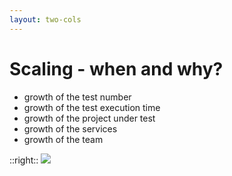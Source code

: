 ```yaml
---
layout: two-cols
---
```


# Scaling - when and why?

- growth of the test number
- growth of the test execution time
- growth of the project under test
- growth of the services
- growth of the team

::right::
<img src="/images/growth.png" class="pt-10" />

<style>
.slidev-layout li {
  font-size: 1.4rem;
}
.slidev-layout ul {
  padding-top: 50px;
}
</style>

<!--
- let’st talk about what do we mean by scaling, becuase the first thing that comes to mind is the that scaling happens when there are certain number of tests in your test suite, but there’s more to that, couple of examples

- each of these poses a different problem
- some of these require to decide early in the project, some are OK to decide later

- generally there’s a very simple threshold that gives you a clear signal that your project is on the scale up trajectory - it is no longer possible to maintain it with one or two people
- so sometimes this is when a project has 100 tests, sometimes it’s when it has 500 tests and sometimes it’s when you just have 30 tests, but they are on three different project
-->
